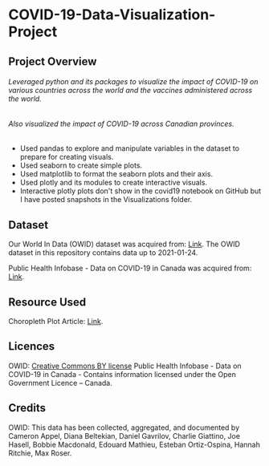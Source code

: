 # COVID-19-Data-Visualization-Project

## Project Overview
###### Leveraged python and its packages to visualize the impact of COVID-19 on various countries across the world and the vaccines administered across the world.
###### Also visualized the impact of COVID-19 across Canadian provinces.
- Used pandas to explore and manipulate variables in the dataset to prepare for creating visuals.
- Used seaborn to create simple plots.
- Used matplotlib to format the seaborn plots and their axis.
- Used plotly and its modules to create interactive visuals.
- Interactive plotly plots don't show in the covid19 notebook on GitHub but I have posted snapshots in the Visualizations folder.

## Dataset
Our World In Data (OWID) dataset was acquired from: [Link](https://github.com/owid/covid-19-data/tree/master/public/data#data-on-covid-19-coronavirus-by-our-world-in-data/).
The OWID dataset in this repository contains data up to 2021-01-24.

Public Health Infobase - Data on COVID-19 in Canada was acquired from: [Link](https://open.canada.ca/data/en/dataset/261c32ab-4cfd-4f81-9dea-7b64065690dc).

## Resource Used
Choropleth Plot Article: [Link](https://towardsdatascience.com/visualizing-the-coronavirus-pandemic-with-choropleth-maps-7f30fccaecf5/).

## Licences
OWID: [Creative Commons BY license](https://creativecommons.org/licenses/by/4.0/)
Public Health Infobase - Data on COVID-19 in Canada - Contains information licensed under the Open Government Licence – Canada.

## Credits
OWID: This data has been collected, aggregated, and documented by Cameron Appel, Diana Beltekian, Daniel Gavrilov, Charlie Giattino, Joe Hasell, Bobbie Macdonald, Edouard Mathieu, Esteban Ortiz-Ospina, Hannah Ritchie, Max Roser.
